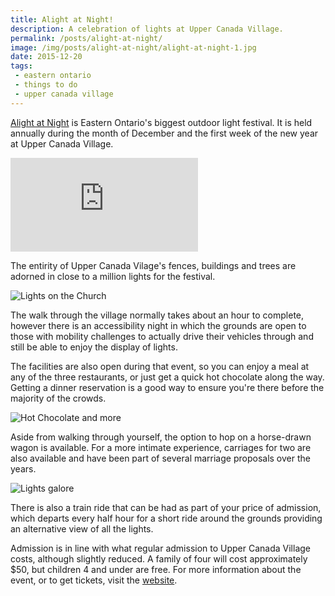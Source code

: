 ```yaml
---
title: Alight at Night!
description: A celebration of lights at Upper Canada Village.
permalink: /posts/alight-at-night/
image: /img/posts/alight-at-night/alight-at-night-1.jpg
date: 2015-12-20
tags:
 - eastern ontario
 - things to do
 - upper canada village
---
```



[Alight at Night](https://www.uppercanadavillage.com/events/alight-at-night/ "Alight at Night") is Eastern Ontario's biggest outdoor light festival. It is held annually during the month of December and the first week of the new year at Upper Canada Village.


<div class="google-map">
<iframe src="https://www.google.com/maps/embed?pb=!1m18!1m12!1m3!1d2823.866322860446!2d-75.07055858458826!3d44.94638537909829!2m3!1f0!2f0!3f0!3m2!1i1024!2i768!4f13.1!3m3!1m2!1s0x4ccc38264fd7d3bf%3A0xa0bcee221eb6e060!2sUpper+Canada+Village!5e0!3m2!1sen!2sca!4v1563720888582!5m2!1sen!2sca" frameborder="0" style="border:0" allowfullscreen></iframe>
</div>


The entirity of Upper Canada Vilage's fences, buildings and trees are adorned in close to a million lights for the festival.


![Lights on the Church](/img/posts/alight-at-night/alight-at-night-2.jpg "Lights on the Church")


The walk through the village normally takes about an hour to complete, however there is an accessibility night in which the grounds are open to those with mobility challenges to actually drive their vehicles through and still be able to enjoy the display of lights.

The facilities are also open during that event, so you can enjoy a meal at any of the three restaurants, or just get a quick hot chocolate along the way. Getting a dinner reservation is a good way to ensure you're there before the majority of the crowds.


![Hot Chocolate and more](/img/posts/alight-at-night/alight-at-night-4.jpg "Hot Chocolate and more")


Aside from walking through yourself, the option to hop on a horse-drawn wagon is available. For a more intimate experience, carriages for two are also available and have been part of several marriage proposals over the years.


![Lights galore](/img/posts/alight-at-night/alight-at-night-5.jpg "Lights galore")


There is also a train ride that can be had as part of your price of admission, which departs every half hour for a short ride around the grounds providing an alternative view of all the lights.

Admission is in line with what regular admission to Upper Canada Village costs, although slightly reduced. A family of four will cost approximately $50, but children 4 and under are free. For more information about the event, or to get tickets, visit the [website](https://www.uppercanadavillage.com/events/alight-at-night/ "Alight at Night webpage").

